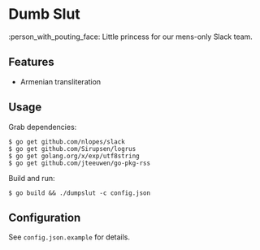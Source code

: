 # Dumb Slut

:person_with_pouting_face: Little princess for our mens-only Slack team.

## Features

* Armenian transliteration

## Usage

Grab dependencies:

	$ go get github.com/nlopes/slack
	$ go get github.com/Sirupsen/logrus
	$ go get golang.org/x/exp/utf8string
	$ go get github.com/jteeuwen/go-pkg-rss

Build and run:

	$ go build && ./dumpslut -c config.json

## Configuration

See `config.json.example` for details.